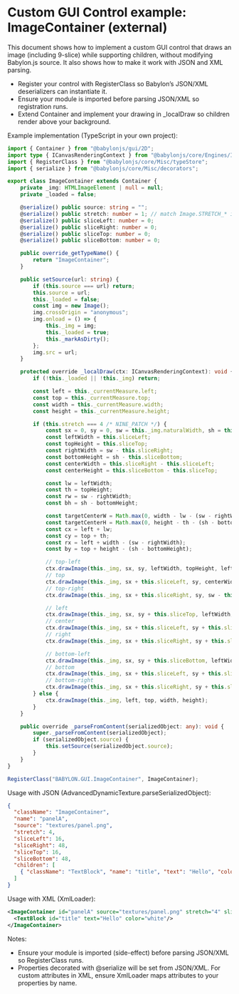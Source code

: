 # Custom GUI Control example: ImageContainer (external)

This document shows how to implement a custom GUI control that draws an image (including 9-slice) while supporting children, without modifying Babylon.js source. It also shows how to make it work with JSON and XML parsing.

- Register your control with RegisterClass so Babylon’s JSON/XML deserializers can instantiate it.
- Ensure your module is imported before parsing JSON/XML so registration runs.
- Extend Container and implement your drawing in _localDraw so children render above your background.

Example implementation (TypeScript in your own project):
```ts
import { Container } from "@babylonjs/gui/2D";
import type { ICanvasRenderingContext } from "@babylonjs/core/Engines/ICanvas";
import { RegisterClass } from "@babylonjs/core/Misc/typeStore";
import { serialize } from "@babylonjs/core/Misc/decorators";

export class ImageContainer extends Container {
    private _img: HTMLImageElement | null = null;
    private _loaded = false;

    @serialize() public source: string = "";
    @serialize() public stretch: number = 1; // match Image.STRETCH_* if you want
    @serialize() public sliceLeft: number = 0;
    @serialize() public sliceRight: number = 0;
    @serialize() public sliceTop: number = 0;
    @serialize() public sliceBottom: number = 0;

    public override_getTypeName() {
        return "ImageContainer";
    }

    public setSource(url: string) {
        if (this.source === url) return;
        this.source = url;
        this._loaded = false;
        const img = new Image();
        img.crossOrigin = "anonymous";
        img.onload = () => {
            this._img = img;
            this._loaded = true;
            this._markAsDirty();
        };
        img.src = url;
    }

    protected override _localDraw(ctx: ICanvasRenderingContext): void {
        if (!this._loaded || !this._img) return;

        const left = this._currentMeasure.left;
        const top = this._currentMeasure.top;
        const width = this._currentMeasure.width;
        const height = this._currentMeasure.height;

        if (this.stretch === 4 /* NINE_PATCH */) {
            const sx = 0, sy = 0, sw = this._img.naturalWidth, sh = this._img.naturalHeight;
            const leftWidth = this.sliceLeft;
            const topHeight = this.sliceTop;
            const rightWidth = sw - this.sliceRight;
            const bottomHeight = sh - this.sliceBottom;
            const centerWidth = this.sliceRight - this.sliceLeft;
            const centerHeight = this.sliceBottom - this.sliceTop;

            const lw = leftWidth;
            const th = topHeight;
            const rw = sw - rightWidth;
            const bh = sh - bottomHeight;

            const targetCenterW = Math.max(0, width - lw - (sw - rightWidth));
            const targetCenterH = Math.max(0, height - th - (sh - bottomHeight));
            const cx = left + lw;
            const cy = top + th;
            const rx = left + width - (sw - rightWidth);
            const by = top + height - (sh - bottomHeight);

            // top-left
            ctx.drawImage(this._img, sx, sy, leftWidth, topHeight, left, top, lw, th);
            // top
            ctx.drawImage(this._img, sx + this.sliceLeft, sy, centerWidth, topHeight, cx, top, targetCenterW, th);
            // top-right
            ctx.drawImage(this._img, sx + this.sliceRight, sy, sw - this.sliceRight, topHeight, rx, top, sw - this.sliceRight, th);

            // left
            ctx.drawImage(this._img, sx, sy + this.sliceTop, leftWidth, centerHeight, left, cy, lw, targetCenterH);
            // center
            ctx.drawImage(this._img, sx + this.sliceLeft, sy + this.sliceTop, centerWidth, centerHeight, cx, cy, targetCenterW, targetCenterH);
            // right
            ctx.drawImage(this._img, sx + this.sliceRight, sy + this.sliceTop, sw - this.sliceRight, centerHeight, rx, cy, sw - this.sliceRight, targetCenterH);

            // bottom-left
            ctx.drawImage(this._img, sx, sy + this.sliceBottom, leftWidth, sh - this.sliceBottom, left, by, lw, sh - this.sliceBottom);
            // bottom
            ctx.drawImage(this._img, sx + this.sliceLeft, sy + this.sliceBottom, centerWidth, sh - this.sliceBottom, cx, by, targetCenterW, sh - this.sliceBottom);
            // bottom-right
            ctx.drawImage(this._img, sx + this.sliceRight, sy + this.sliceBottom, sw - this.sliceRight, sh - this.sliceBottom, rx, by, sw - this.sliceRight, sh - this.sliceBottom);
        } else {
            ctx.drawImage(this._img, left, top, width, height);
        }
    }

    public override _parseFromContent(serializedObject: any): void {
        super._parseFromContent(serializedObject);
        if (serializedObject.source) {
            this.setSource(serializedObject.source);
        }
    }
}

RegisterClass("BABYLON.GUI.ImageContainer", ImageContainer);
```

Usage with JSON (AdvancedDynamicTexture.parseSerializedObject):
```json
{
  "className": "ImageContainer",
  "name": "panelA",
  "source": "textures/panel.png",
  "stretch": 4,
  "sliceLeft": 16,
  "sliceRight": 48,
  "sliceTop": 16,
  "sliceBottom": 48,
  "children": [
    { "className": "TextBlock", "name": "title", "text": "Hello", "color": "white" }
  ]
}
```

Usage with XML (XmlLoader):
```xml
<ImageContainer id="panelA" source="textures/panel.png" stretch="4" sliceLeft="16" sliceRight="48" sliceTop="16" sliceBottom="48">
  <TextBlock id="title" text="Hello" color="white"/>
</ImageContainer>
```

Notes:
- Ensure your module is imported (side-effect) before parsing JSON/XML so RegisterClass runs.
- Properties decorated with @serialize will be set from JSON/XML. For custom attributes in XML, ensure XmlLoader maps attributes to your properties by name.
